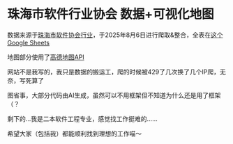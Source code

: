 # 珠海市软件行业协会 数据+可视化地图

数据来源于[珠海市软件协会行业](http://www.zsia.org.cn/)，于2025年8月6日进行爬取&整合，全表在[这个Google Sheets](https://docs.google.com/spreadsheets/d/1PKZvjLPIqY0KwT140wDjXr5NjAlY53AG1jLRtunhDhg)

地图部分使用了[高德地图API](https://lbs.amap.com/api/javascript-api-v2/summary)

网站不是我写的，我只是数据的搬运工，爬的时候被429了几次换了几个IP爬，无奈，写死算了

图省事，大部分代码由AI生成，虽然可以不用框架但不知道为什么还是用了框架（？

剩下的...我是二本软件工程专业，感觉找工作挺难的……

希望大家（包括我）都能顺利找到理想的工作喵～
